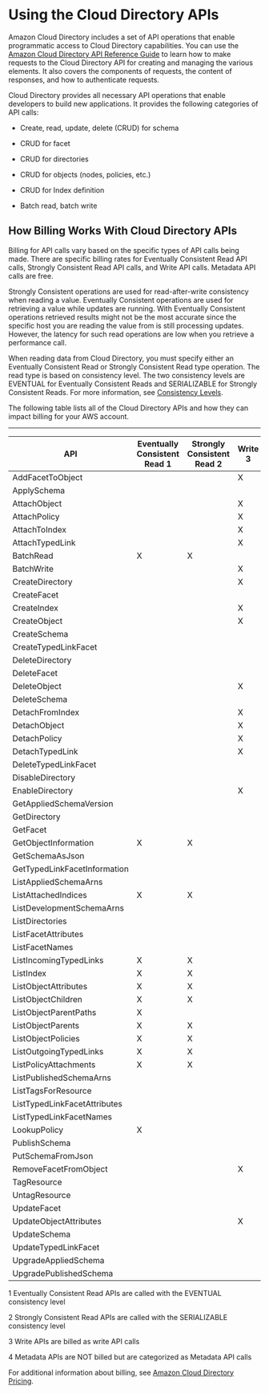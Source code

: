 # Using the Cloud Directory APIs<a name="cd_using_api"></a>

Amazon Cloud Directory includes a set of API operations that enable programmatic access to Cloud Directory capabilities\. You can use the [Amazon Cloud Directory API Reference Guide](http://docs.aws.amazon.com/directoryservice/latest/APIReference/welcome.html) to learn how to make requests to the Cloud Directory API for creating and managing the various elements\. It also covers the components of requests, the content of responses, and how to authenticate requests\.

Cloud Directory provides all necessary API operations that enable developers to build new applications\. It provides the following categories of API calls:

+ Create, read, update, delete \(CRUD\) for schema

+ CRUD for facet

+ CRUD for directories

+ CRUD for objects \(nodes, policies, etc\.\)

+ CRUD for Index definition

+ Batch read, batch write

## How Billing Works With Cloud Directory APIs<a name="billingcdapis"></a>

Billing for API calls vary based on the specific types of API calls being made\. There are specific billing rates for Eventually Consistent Read API calls, Strongly Consistent Read API calls, and Write API calls\. Metadata API calls are free\. 

Strongly Consistent operations are used for read\-after\-write consistency when reading a value\. Eventually Consistent operations are used for retrieving a value while updates are running\. With Eventually Consistent operations retrieved results might not be the most accurate since the specific host you are reading the value from is still processing updates\. However, the latency for such read operations are low when you retrieve a performance call\. 

When reading data from Cloud Directory, you must specify either an Eventually Consistent Read or Strongly Consistent Read type operation\. The read type is based on consistency level\. The two consistency levels are EVENTUAL for Eventually Consistent Reads and SERIALIZABLE for Strongly Consistent Reads\. For more information, see [Consistency Levels](consistencylevels.md)\. 

The following table lists all of the Cloud Directory APIs and how they can impact billing for your AWS account\.


****  

| API | Eventually Consistent Read 1 | Strongly Consistent Read 2 | Write 3 | Metadata 4 | 
| --- | --- | --- | --- | --- | 
| AddFacetToObject |  |  | X |  | 
| ApplySchema |  |  |  | X | 
| AttachObject |  |  | X |  | 
| AttachPolicy |  |  | X |  | 
| AttachToIndex |  |  | X |  | 
| AttachTypedLink |  |  | X |  | 
| BatchRead | X | X |  |  | 
| BatchWrite |  |  | X |  | 
| CreateDirectory |  |  | X |  | 
| CreateFacet |  |  |  | X | 
| CreateIndex |  |  | X |  | 
| CreateObject |  |  | X |  | 
| CreateSchema |  |  |  | X | 
| CreateTypedLinkFacet |  |  |  | X | 
| DeleteDirectory |  |  |  | X | 
| DeleteFacet |  |  |  | X | 
| DeleteObject |  |  | X |  | 
| DeleteSchema |  |  |  | X | 
| DetachFromIndex |  |  | X |  | 
| DetachObject |  |  | X |  | 
| DetachPolicy |  |  | X |  | 
| DetachTypedLink |  |  | X |  | 
| DeleteTypedLinkFacet |  |  |  | X | 
| DisableDirectory |  |  |  | X | 
| EnableDirectory |  |  | X |  | 
| GetAppliedSchemaVersion |  |  |  | X | 
| GetDirectory |  |  |  | X | 
| GetFacet |  |  |  | X | 
| GetObjectInformation | X | X |  |  | 
| GetSchemaAsJson |  |  |  | X | 
| GetTypedLinkFacetInformation |  |  |  | X | 
| ListAppliedSchemaArns |  |  |  | X | 
| ListAttachedIndices | X | X |  |  | 
| ListDevelopmentSchemaArns |  |  |  | X | 
| ListDirectories |  |  |  | X | 
| ListFacetAttributes |  |  |  | X | 
| ListFacetNames |  |  |  | X | 
| ListIncomingTypedLinks | X | X |  |  | 
| ListIndex | X | X |  |  | 
| ListObjectAttributes | X | X |  |  | 
| ListObjectChildren | X | X |  |  | 
| ListObjectParentPaths | X |  |  |  | 
| ListObjectParents | X | X |  |  | 
| ListObjectPolicies | X | X |  |  | 
| ListOutgoingTypedLinks | X | X |  |  | 
| ListPolicyAttachments | X | X |  |  | 
| ListPublishedSchemaArns |  |  |  | X | 
| ListTagsForResource |  |  |  | X | 
| ListTypedLinkFacetAttributes |  |  |  | X | 
| ListTypedLinkFacetNames |  |  |  | X | 
| LookupPolicy | X |  |  |  | 
| PublishSchema |  |  |  | X | 
| PutSchemaFromJson |  |  |  | X | 
| RemoveFacetFromObject |  |  | X |  | 
| TagResource |  |  |  | X | 
| UntagResource |  |  |  | X | 
| UpdateFacet |  |  |  | X | 
| UpdateObjectAttributes |  |  | X |  | 
| UpdateSchema |  |  |  | X | 
| UpdateTypedLinkFacet |  |  |  | X | 
| UpgradeAppliedSchema |  |  |  | X | 
| UpgradePublishedSchema |  |  |  | X | 

1 Eventually Consistent Read APIs are called with the EVENTUAL consistency level

2 Strongly Consistent Read APIs are called with the SERIALIZABLE consistency level

3 Write APIs are billed as write API calls

4 Metadata APIs are NOT billed but are categorized as Metadata API calls

For additional information about billing, see [Amazon Cloud Directory Pricing](https://aws.amazon.com/cloud-directory/pricing/)\.